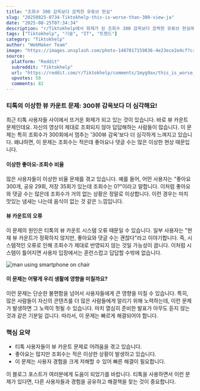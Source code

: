 ```yaml
---
title: "조회수 300 감옥보다 끔찍한 유튜브 현실"
slug: "20250825-0734-Tiktokhelp-this-is-worse-than-300-view-ja"
date: "2025-08-25T07:34:34"
description: "r/Tiktokhelp에서 화제가 된 조회수 300 감옥보다 끔찍한 유튜브 현실에 대한 깊이 있는 분석과 인사이트"
tags: ["Tiktokhelp", "기술", "IT", "트렌드"]
category: "Tiktokhelp"
author: "WebMaker Team"
image: "https://images.unsplash.com/photo-1487017159836-4e23ece2e4cf?crop=entropy&cs=tinysrgb&fit=max&fm=jpg&ixid=M3w3OTU0NDF8MHwxfHNlYXJjaHwzNXx8dGVjaG5vbG9neXxlbnwxfDB8fHwxNzU2MDcyNjcxfDA&ixlib=rb-4.1.0&q=80&w=1080"
source:
  platform: "Reddit"
  subreddit: "Tiktokhelp"
  url: "https://reddit.com/r/Tiktokhelp/comments/1myg9ax/this_is_worse_than_300_view_jail/"
  upvotes: 58
  comments: 82
---
```


### 티톡의 이상한 뷰 카운트 문제: 300뷰 감옥보다 더 심각해요!

최근 티톡 사용자들 사이에서 뜨거운 화제가 되고 있는 것이 있습니다. 바로 뷰 카운트 문제인데요. 자신의 영상이 제대로 조회되지 않아 답답해하는 사람들이 많습니다. 이 문제는 특히 조회수가 300회에서 멈추는 '300뷰 감옥'보다 더 심각하게 느껴지고 있습니다. 왜냐하면, 이 문제는 조회수는 적은데 좋아요나 댓글 수는 많은 이상한 현상 때문입니다.

#### 이상한 좋아요-조회수 비율

많은 사용자들이 이상한 비율 문제를 겪고 있습니다. 예를 들어, 어떤 사용자는 "좋아요 300개, 공유 29회, 저장 35회가 있는데 조회수는 0?"이라고 말합니다. 이처럼 좋아요와 댓글 수는 많은데 조회수가 거의 없는 상황은 정말로 이상합니다. 이런 경우는 마치 맛있는 냄새는 나는데 음식이 없는 것 같은 느낌입니다.

#### 뷰 카운트의 오류

이 문제의 원인은 티톡의 뷰 카운트 시스템 오류 때문일 수 있습니다. 일부 사용자는 "현재 뷰 카운트가 정확하지 않지만, 좋아요와 댓글 수는 괜찮다"라고 이야기합니다. 즉, 시스템적인 오류로 인해 조회수가 제대로 반영되지 않는 것일 가능성이 큽니다. 이처럼 시스템이 틀어지면 사용자 입장에서는 혼란스럽고 답답할 수밖에 없습니다.

![man using smartphone on chair](https://images.unsplash.com/photo-1537511446984-935f663eb1f4?crop=entropy&cs=tinysrgb&fit=max&fm=jpg&ixid=M3w3OTU0NDF8MHwxfHNlYXJjaHw0NHx8YnVzaW5lc3N8ZW58MXwwfHx8MTc1NjA3NDg1MXww&ixlib=rb-4.1.0&q=80&w=1080)

#### 이 문제는 어떻게 우리 생활에 영향을 미칠까요?

이런 문제는 단순한 불편함을 넘어서 사용자들에게 큰 영향을 미칠 수 있습니다. 특히, 많은 사람들이 자신의 콘텐츠를 더 많은 사람들에게 알리기 위해 노력하는데, 이런 문제가 발생하면 그 노력이 헛될 수 있습니다. 마치 열심히 준비한 발표가 아무도 듣지 않는 것과 같은 기분일 겁니다. 따라서, 이 문제는 빠르게 해결되어야 합니다.

### 핵심 요약

- 티톡 사용자들이 뷰 카운트 문제로 어려움을 겪고 있습니다.
- 좋아요는 많지만 조회수는 적은 이상한 상황이 발생하고 있습니다.
- 이 문제는 사용자 경험을 크게 저해할 수 있어 빠른 해결이 필요합니다.

이 블로그 포스트가 여러분에게 도움이 되었기를 바랍니다. 티톡을 사용하면서 이런 문제가 있다면, 다른 사용자들과 경험을 공유하고 해결책을 찾는 것이 중요합니다.